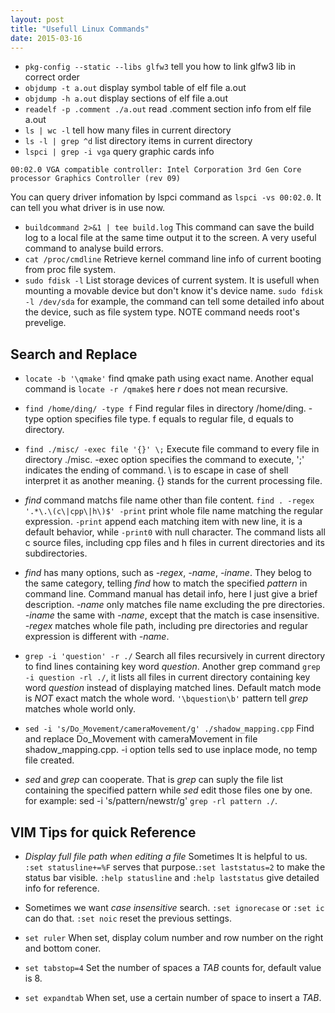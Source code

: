 ```yaml
---
layout: post
title: "Usefull Linux Commands" 
date: 2015-03-16
---
```

- `pkg-config --static --libs glfw3`  tell you how to link glfw3 lib in correct order  
- `objdump -t a.out` display symbol table of elf file a.out
- `objdump -h a.out` display sections of elf file a.out
- `readelf -p .comment ./a.out` read .comment section info from elf file a.out
- `ls | wc -l` tell how many files in current directory 
- `ls -l | grep ^d` list directory items in current directory
- `lspci | grep -i vga` query graphic cards info   
```
00:02.0 VGA compatible controller: Intel Corporation 3rd Gen Core processor Graphics Controller (rev 09)
```   
You can query driver infomation by lspci command as `lspci -vs 00:02.0`. 
It can tell you what driver is in use now.   
- `buildcommand 2>&1 | tee build.log` This command can save the build 
log to a local file at the same time output it to the screen. A very 
useful command to analyse build errors.
- `cat /proc/cmdline` Retrieve kernel command line info of current booting 
from proc file system.
- `sudo fdisk -l` List storage devices of current system. It is usefull when 
mounting a movable device but don't know it's device name. `sudo fdisk -l /dev/sda` 
for example, the command can tell some detailed info about the device, such as file 
system type. NOTE command needs root's prevelige.
 
## Search and Replace

- `locate -b '\qmake'` find qmake path using exact name. Another equal command is `locate -r /qmake$` here *r* 
does not mean recursive.
- `find /home/ding/ -type f` Find regular files in directory /home/ding. -type option specifies file type. 
f equals to regular file, d equals to directory.  
- `find ./misc/ -exec file '{}' \;` Execute file command to every file in directory ./misc. -exec option 
specifies the command to execute, ';' indicates the ending of command. \ is to escape in case of shell 
interpret it as another meaning. {} stands for the current processing file.   

- *find* command matchs file name other than file content. 
`find . -regex '.*\.\(c\|cpp\|h\)$' -print` print whole file name matching 
the regular expression. `-print` append each matching item with new line, 
it is a default behavior, while `-print0` with null character. The command 
lists all c source files, including cpp files and h files in current 
directories and its subdirectories.   

- *find* has many options, such as *-regex*, *-name*, *-iname*. They belog 
to the same category, telling *find* how to match the specified *pattern* 
in command line. Command manual has detail info, here I just give a brief 
description.    *-name* only matches file name excluding the pre directories.  
*-iname* the same with *-name*, except that the match is case insensitive.    
*-regex* matches whole file path, including pre directories and regular 
expression is different with *-name*.

- `grep -i 'question' -r ./` Search all files recursively in current directory 
to find lines containing key word *question*. Another grep command 
`grep -i question -rl ./`, it lists all files in current directory containing key 
word *question* instead of displaying matched lines. Default match mode is *NOT* 
exact match the whole word. `'\bquestion\b'` pattern tell *grep* matches whole 
world only. 

- `sed -i 's/Do_Movement/cameraMovement/g' ./shadow_mapping.cpp` Find and replace Do_Movement with cameraMovement 
in file shadow_mapping.cpp. -i option tells sed to use inplace mode, no temp file created.  
- *sed* and *grep* can cooperate. That is *grep* can suply the file list containing the specified pattern while 
*sed* edit those files one by one. for example: sed -i 's/pattern/newstr/g' `grep -rl pattern ./`.

## VIM Tips for quick Reference

- *Display full file path when editing a file* Sometimes It is helpful to us.
`:set statusline+=%F` serves that purpose.`:set laststatus=2` to make the status
bar visible. `:help statusline` and `:help laststatus` give detailed info for 
reference.

- Sometimes we want *case insensitive* search. `:set ignorecase` or `:set ic` 
can do that. `:set noic` reset the previous settings.

- `set ruler` When set, display colum number and row number on the right and bottom 
coner.
- `set tabstop=4` Set the number of spaces a *TAB* counts for, default value is 8.
- `set expandtab` When set, use a certain number of space to insert a *TAB*.
